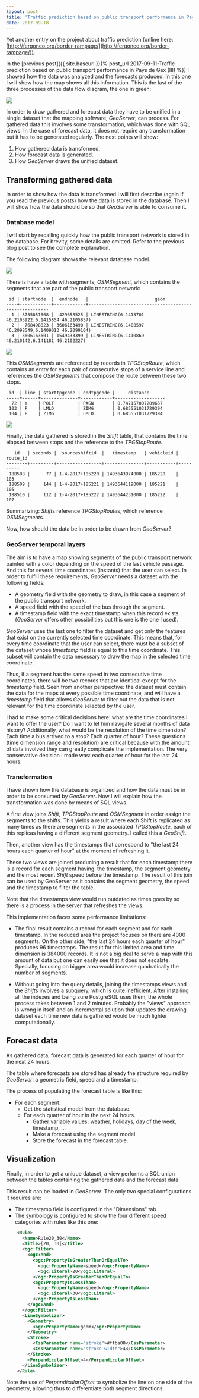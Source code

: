 ```yaml
---
layout: post
title: 'Traffic prediction based on public transport performance in Pays de Gex (IV): Visualization'
date: 2017-09-18
---
```


Yet another entry on the project about traffic prediction (online here: [http://fergonco.org/border-rampage/](http://fergonco.org/border-rampage/)).

In the [previous post]({{ site.baseurl }}{% post_url 2017-09-11-Traffic prediction based on public transport performance in Pays de Gex (III) %}) I showed how the data was analyzed and the forecasts produced. In this one I will show how the map shows all this information. This is the last of the three processes of the data flow diagram, the one in green:

![](/assets/tpg/dfd0.png)

In order to draw gathered and forecast data they have to be unified in a single dataset that the mapping software, *GeoServer*, can process. For gathered data this involves some transformation, which was done with SQL views. In the case of forecast data, it does not require any transformation but it has to be generated regularly. The next points will show:

1. How gathered data is transformed.
2. How forecast data is generated.
3. How *GeoServer* draws the unified dataset.

## Transforming gathered data

In order to show how the data is transformed I will first describe (again if you read the previous posts) how the data is stored in the database. Then I will show how the data should be so that *GeoServer* is able to consume it.

### Database model

I will start by recalling quickly how the public transport network is stored in the database. For brevity, some details are omitted. Refer to the previous blog post to see the complete explanation.

The following diagram shows the relevant database model.

![](/assets/tpg/network-database-model.png)

There is have a table with segments, *OSMSegment*, which contains the segments that are part of the public transport network:

	 id | startnode  |  endnode   |                         geom                          
	----+------------+------------+-------------------------------------------------------
	  1 | 3735051668 |  429658525 | LINESTRING(6.1413701 46.2103922,6.1415854 46.2105857)
	  2 |  768498823 | 3606163490 | LINESTRING(6.1408597 46.2098549,6.1409013 46.2099104)
	  3 | 3606163601 | 1549433399 | LINESTRING(6.1410869 46.210142,6.141181 46.2102227)

![](/assets/tpg/osmsegment.png)

This *OSMSegment*s are referenced by records in *TPGStopRoute*, which contains an entry for each pair of consecutive stops of a service line and references the *OSMSegment*s that compose the route between these two stops.

	 id  | line | starttpgcode | endtpgcode |     distance      
	-----+------+--------------+------------+-------------------
	  72 | Y    | POLT         | PAGN       | 0.747157007209657
	 103 | F    | LMLD         | ZIMG       | 0.685551031729394
	 104 | F    | ZIMG         | LMLD       | 0.685551031729394

![](/assets/tpg/tpgstoproute.png)

Finally, the data gathered is stored in the *Shift* table, that contains the time elapsed between stops and the reference to the *TPGStopRoute*.

	   id   | seconds |  sourceshiftid  |   timestamp   | vehicleid | route_id 
	--------+---------+-----------------+---------------+-----------+----------
	 188508 |      77 | 1-4-2017+185220 | 1493643974000 | 185220    |      103
	 188509 |     144 | 1-4-2017+185221 | 1493644119000 | 185221    |      105
	 188510 |     112 | 1-4-2017+185222 | 1493644231000 | 185222    |      107

Summarizing: *Shift*s reference *TPGStopRoute*s, which reference *OSMSegment*s.

Now, how should the data be in order to be drawn from *GeoServer*?

### GeoServer temporal layers

The aim is to have a map showing segments of the public transport network painted with a color depending on the speed of the last vehicle passage. And this for several time coordinates (instants) that the user can select. In order to fulfill these requirements, *GeoServer* needs a dataset with the following fields:

* A geometry field with the geometry to draw, in this case a segment of the public transport network.
* A speed field with the speed of the bus through the segment.
* A timestamp field with the exact timestamp when this record exists (*GeoServer* offers other possibilities but this one is the one I used).

*GeoServer* uses the last one to filter the dataset and get only the features that exist on the currently selected time coordinate. This means that, for every time coordinate that the user can select, there must be a subset of the dataset whose *timestamp* field is equal to this time coordinate. This subset will contain the data necessary to draw the map in the selected time coordinate.

Thus, if a segment has the same speed in two consecutive time coordinates, there will be two records that are identical except for the *timestamp* field. Seen from another perspective: the dataset must contain the data for the maps at every possible time coordinate, and will have a *timestamp* field that allows *GeoServer* to filter out the data that is not relevant for the time coordinate selected by the user.

I had to make some critical decisions here: what are the time coordinates I want to offer the user? Do I want to let him navigate several months of data history? Additionally, what would be the resolution of the time dimension? Each time a bus arrived to a stop? Each quarter of hour? These questions (time dimension range and resolution) are critical because with the amount of data involved they can greatly complicate the implementation. The very conservative decision I made was: each quarter of hour for the last 24 hours.

### Transformation

I have shown how the database is organized and how the data must be in order to be consumed by *GeoServer*. Now I will explain how the transformation was done by means of SQL views.

A first view joins *Shift*, *TPGStopRoute* and *OSMSegment* in order assign the segments to the shifts. This yields a result where each Shift is replicated as many times as there are segments in the associated *TPGStopRoute*, each of this replicas having a different segment geometry. I called this a *GeoShift*.

Then, another view has the timestamps that correspond to "the last 24 hours each quarter of hour" at the moment of refreshing it.

These two views are joined producing a result that for each timestamp there is a record for each segment having: the timestamp, the segment geometry and the most recent *Shift* speed before the timestamp. The result of this join can be used by GeoServer as it contains the segment geometry, the speed and the timestamp to filter the table.

Note that the timestamps view would run outdated as times goes by so there is a process in the server that refreshes the views.

This implementation faces some performance limitations:

* The final result contains a record for each segment and for each timestamp. In the reduced area the project focuses on there are 4000 segments. On the other side, "the last 24 hours each quarter of hour" produces 96 timestamps. The result for this limited area and time dimension is 384000 records. It is not a big deal to serve a map with this amount of data but one can easily see that it does not escalate. Specially, focusing on bigger area would increase quadratically the number of segments.

* Without going into the query details, joining the timestamps views and the *Shift*s involves a subquery, which is quite inefficient. After installing all the indexes and being sure PostgreSQL uses them, the whole process takes between 1 and 2 minutes. Probably the "views" approach is wrong in itself and an incremental solution that updates the drawing dataset each time new data is gathered would be much lighter computationally.

## Forecast data

As gathered data, forecast data is generated for each quarter of hour for the next 24 hours.

The table where forecasts are stored has already the structure required by *GeoServer*: a geometric field, speed and a timestamp.

The process of populating the forecast table is like this:

* For each segment.
  * Get the statistical model from the database.
  * For each quarter of hour in the next 24 hours.
    * Gather variable values: weather, holidays, day of the week, timestamp, ...
    * Make a forecast using the segment model.
	* Store the forecast in the forecast table.

## Visualization

Finally, in order to get a unique dataset, a view performs a SQL union between the tables containing the gathered data and the forecast data.

This result can be loaded in *GeoServer*. The only two special configurations it requires are:

* The timestamp field is configured in the "Dimensions" tab.
* The symbology is configured to show the four different speed categories with rules like this one:

```xml
	<Rule>
	  <Name>Rule20_30</Name>
	  <Title>[20, 30[</Title>
	  <ogc:Filter>
		<ogc:And>
		  <ogc:PropertyIsGreaterThanOrEqualTo>
			<ogc:PropertyName>speed</ogc:PropertyName>
			<ogc:Literal>20</ogc:Literal>
		  </ogc:PropertyIsGreaterThanOrEqualTo>
		  <ogc:PropertyIsLessThan>
			<ogc:PropertyName>speed</ogc:PropertyName>
			<ogc:Literal>30</ogc:Literal>
		  </ogc:PropertyIsLessThan>
		</ogc:And>
	  </ogc:Filter>
	  <LineSymbolizer>
		<Geometry>
		  <ogc:PropertyName>geom</ogc:PropertyName>
		</Geometry>     
		<Stroke>
		  <CssParameter name="stroke">#ffba00</CssParameter>
		  <CssParameter name="stroke-width">4</CssParameter>
		</Stroke>
		<PerpendicularOffset>4</PerpendicularOffset>
	  </LineSymbolizer>
	</Rule>
```

  Note the use of *PerpendicularOffset* to symbolize the line on one side of the geometry, allowing thus to differentiate both segment directions.




